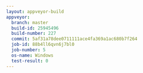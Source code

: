 ```yaml
---
layout: appveyor-build
appveyor:
  branch: master
  build-id: 25945496
  build-number: 227
  commit: 5af31a78dee0711111ace4fa369a1ac680b7f264
  job-id: 88b4ll6qvn6j7bl0
  job-number: 5
  os-name: Windows
  test-result: 0
---
```

